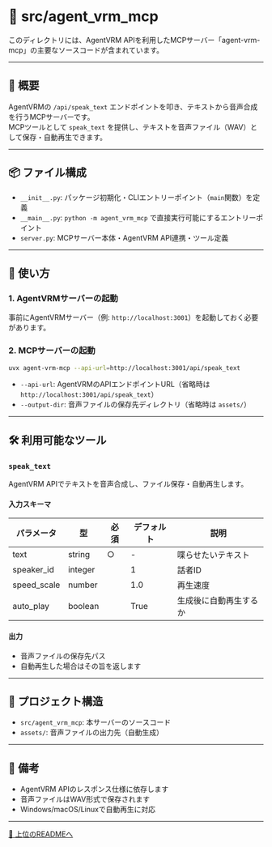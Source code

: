# 🤖 src/agent_vrm_mcp

このディレクトリには、AgentVRM APIを利用したMCPサーバー「agent-vrm-mcp」の主要なソースコードが含まれています。

---

## 📝 概要

AgentVRMの `/api/speak_text` エンドポイントを叩き、テキストから音声合成を行うMCPサーバーです。  
MCPツールとして `speak_text` を提供し、テキストを音声ファイル（WAV）として保存・自動再生できます。

---

## 📦 ファイル構成

- `__init__.py`: パッケージ初期化・CLIエントリーポイント（`main`関数）を定義
- `__main__.py`: `python -m agent_vrm_mcp` で直接実行可能にするエントリーポイント
- `server.py`: MCPサーバー本体・AgentVRM API連携・ツール定義

---

## 🚀 使い方

### 1. AgentVRMサーバーの起動

事前にAgentVRMサーバー（例: `http://localhost:3001`）を起動しておく必要があります。

### 2. MCPサーバーの起動

```bash
uvx agent-vrm-mcp --api-url=http://localhost:3001/api/speak_text
```

- `--api-url`: AgentVRMのAPIエンドポイントURL（省略時は `http://localhost:3001/api/speak_text`）
- `--output-dir`: 音声ファイルの保存先ディレクトリ（省略時は `assets/`）

---

## 🛠️ 利用可能なツール

### `speak_text`

AgentVRM APIでテキストを音声合成し、ファイル保存・自動再生します。

#### 入力スキーマ

| パラメータ    | 型      | 必須 | デフォルト | 説明                   |
|--------------|---------|------|------------|------------------------|
| text         | string  | ○    | -          | 喋らせたいテキスト     |
| speaker_id   | integer |      | 1          | 話者ID                 |
| speed_scale  | number  |      | 1.0        | 再生速度               |
| auto_play    | boolean |      | True       | 生成後に自動再生するか |

#### 出力

- 音声ファイルの保存先パス
- 自動再生した場合はその旨を返します

---

## 📁 プロジェクト構造

- `src/agent_vrm_mcp`: 本サーバーのソースコード
- `assets/`: 音声ファイルの出力先（自動生成）

---

## 📝 備考

- AgentVRM APIのレスポンス仕様に依存します
- 音声ファイルはWAV形式で保存されます
- Windows/macOS/Linuxで自動再生に対応

---

[🔼 上位のREADMEへ](../../README.md)

